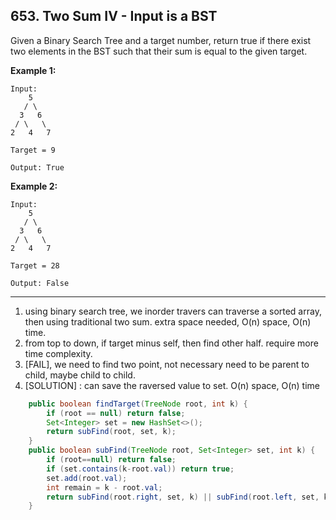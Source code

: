 ## 653. Two Sum IV - Input is a BST

Given a Binary Search Tree and a target number, return true if there exist two elements in the BST such that their sum is equal to the given target.

**Example 1:**

```
Input: 
    5
   / \
  3   6
 / \   \
2   4   7

Target = 9

Output: True
```

**Example 2:**

```
Input: 
    5
   / \
  3   6
 / \   \
2   4   7

Target = 28

Output: False
```

----

1. using binary search tree, we inorder travers can traverse a sorted array, then using traditional two sum.  extra space needed, O(n) space, O(n) time.
2. from top to down, if target minus self, then find other half. require more time complexity.
3. [FAIL], we need to find two point, not necessary need to be parent to child, maybe child to child.
4. [SOLUTION] : can save the raversed value to set. O(n) space, O(n) time

```java
    public boolean findTarget(TreeNode root, int k) {
        if (root == null) return false;
        Set<Integer> set = new HashSet<>();
        return subFind(root, set, k);
    }
    public boolean subFind(TreeNode root, Set<Integer> set, int k) {
        if (root==null) return false;
        if (set.contains(k-root.val)) return true;
        set.add(root.val);
        int remain = k - root.val;
        return subFind(root.right, set, k) || subFind(root.left, set, k);
    }
```